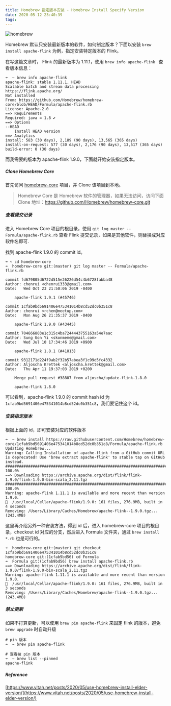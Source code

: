 ```yaml
---
title: Homebrew 指定版本安装 - Homebrew Install Specify Version
date: 2020-05-12 23:40:39
tags:
---
```


![homebrew](https://timeline229-image.oss-cn-hangzhou.aliyuncs.com/homebrew-set-software-elder-version/homebrew-elder.png)


Homebrew 默认只安装最新版本的软件，如何制定版本？下面以安装 `brew install apache-flink` 为例，指定安装特定版本的 Flink。

在写这篇文章时， Flink 的最新版本为 1.11.1，使用 `brew info apache-flink ` 查看版本信息：

<!--more-->

```
➜  ~ brew info apache-flink
apache-flink: stable 1.11.1, HEAD
Scalable batch and stream data processing
https://flink.apache.org/
Not installed
From: https://github.com/Homebrew/homebrew-core/blob/HEAD/Formula/apache-flink.rb
License: Apache-2.0
==> Requirements
Required: java = 1.8 ✔
==> Options
--HEAD
	Install HEAD version
==> Analytics
install: 583 (30 days), 2,189 (90 days), 13,565 (365 days)
install-on-request: 577 (30 days), 2,176 (90 days), 13,517 (365 days)
build-error: 0 (30 days)
```

而我需要的版本为 apache-flink 1.9.0，下面就开始安装指定版本。

##### Clone Homebrew Core
首先访问 [homebrew-core](https://github.com/Homebrew/homebrew-core) 项目，并 Clone 该项目到本地。

> Homebrew Core 是 Homebrew 软件的管理器，如果无法访问，访问下面 Clone 地址：https://github.com/Homebrew/homebrew-core.git

##### 查看提交记录

进入 Homebrew Core 项目的根目录，使用 `git log master -- Formula/apache-flink.rb` 查看 Flink 提交记录，如果是其他软件，则替换成对应软件名即可.

找到 apache-flink 1.9.0 的 commit id。

```
➜ ~ cd homebrew-core 
➜  homebrew-core git:(master) git log master -- Formula/apache-flink.rb

commit fd679805d6722d515e26226d54c4b6728fabba48
Author: chenrui <chenrui333@gmail.com>
Date:   Wed Oct 23 21:50:06 2019 -0400

    apache-flink 1.9.1 (#45746)

commit 1cfab9bd5691406e475341014b8cd52dc0b351c8
Author: chenrui <rchen@meetup.com>
Date:   Mon Aug 26 21:35:37 2019 -0400

    apache-flink 1.9.0 (#43445)

commit 704666803e1c315c4ba7244443755163a54e7aac
Author: Sung Gon Yi <skonmeme@gmail.com>
Date:   Wed Jul 10 17:34:46 2019 +0900

    apache-flink 1.8.1 (#41813)

commit 9312171d224f9ab2f32b57abea3f1c99d5fc4332
Author: Aljoscha Krettek <aljoscha.krettek@gmail.com>
Date:   Thu Apr 11 19:37:03 2019 +0200

    Merge pull request #38807 from aljoscha/update-flink-1.8.0
    
    apache-flink 1.8.0

```

可以看到，apache-flink 1.9.0 的 commit hash id 为 `1cfab9bd5691406e475341014b8cd52dc0b351c8`，我们要记住这个 id。

##### 安装指定版本 

根据上面的 id，即可安装对应的软件版本

```
➜  ~ brew install https://raw.githubusercontent.com/Homebrew/homebrew-core/1cfab9bd5691406e475341014b8cd52dc0b351c8/Formula/apache-flink.rb
Updating Homebrew...
Warning: Calling Installation of apache-flink from a GitHub commit URL is deprecated! Use 'brew extract apache-flink' to stable tap on GitHub instead.
######################################################################## 100.0%
==> Downloading https://archive.apache.org/dist/flink/flink-1.9.0/flink-1.9.0-bin-scala_2.11.tgz
######################################################################## 100.0%
Warning: apache-flink 1.11.1 is available and more recent than version 1.9.0.
🍺  /usr/local/Cellar/apache-flink/1.9.0: 161 files, 276.9MB, built in 4 seconds
Removing: /Users/Library/Caches/Homebrew/apache-flink--1.9.0.tgz... (243.4MB)

```

这里再介绍另外一种安装方法，得到 id 后，进入 homebrew-core 项目的根目录，checkout id 对应的分支，然后进入 Formula 文件夹，通过 `brew install *.rb` 也是可行的。

```
➜  homebrew-core git:(master) git checkout 1cfab9bd5691406e475341014b8cd52dc0b351c8
homebrew-core git:(1cfab9bd56) cd Formula
➜  Formula git:(1cfab9bd56) brew install apache-flink.rb                       
==> Downloading https://archive.apache.org/dist/flink/flink-1.9.0/flink-1.9.0-bin-scala_2.11.tgz
Warning: apache-flink 1.11.1 is available and more recent than version 1.9.0.
🍺  /usr/local/Cellar/apache-flink/1.9.0: 161 files, 276.9MB, built in 3 seconds
Removing: /Users/Library/Caches/Homebrew/apache-flink--1.9.0.tgz... (243.4MB)

```


##### 禁止更新
如果不打算更新，可以使用 `brew pin apache-flink` 来固定 flink 的版本，避免 `brew upgrade` 时自动升级

```
# pin 版本
➜  ~ brew pin apache-flink

# 查看被 pin 版本
➜  ~ brew list --pinned
apache-flink
```

##### Reference
[https://www.vitah.net/posts/2020/05/use-homebrew-install-elder-version/](https://www.vitah.net/posts/2020/05/use-homebrew-install-elder-version/)


